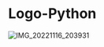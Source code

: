 # Logo-Python
![IMG_20221116_203931](https://user-images.githubusercontent.com/93220185/203622307-e5d0b400-c79c-4c49-907d-77928e86eb4e.jpg)

